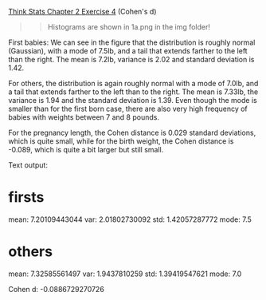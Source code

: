 [Think Stats Chapter 2 Exercise 4](http://greenteapress.com/thinkstats2/html/thinkstats2003.html#toc24) (Cohen's d)

>> Histograms are shown in 1a.png in the img folder!

First babies: We can see in the figure that the distribution is roughly normal (Gaussian),
with a mode of 7.5lb, and a tail that extends farther to the left than the right. The mean
is 7.2lb, variance is 2.02 and standard deviation is 1.42.

For others, the distribution is again roughly normal with a mode of 7.0lb, and a tail
that extends farther to the left than to the right. The mean is 7.33lb, the variance
is 1.94 and the standard deviation is 1.39. Even though the mode is smaller than for
the first born case, there are also very high frequency of babies with weights between
7 and 8 pounds.

For the pregnancy length, the Cohen distance is 0.029 standard deviations, which is
quite small, while for the birth weight, the Cohen distance is -0.089, which is quite
a bit larger but still small.



Text output:

firsts
======
mean: 7.20109443044 var: 2.01802730092 std: 1.42057287772 mode: 7.5

others
======
mean: 7.32585561497 var: 1.9437810259 std: 1.39419547621 mode: 7.0

Cohen d: -0.0886729270726
